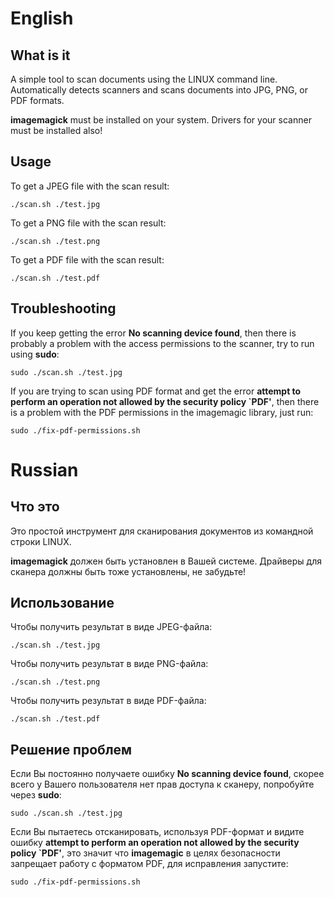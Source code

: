 # English

## What is it

A simple tool to scan documents using the LINUX command line. Automatically detects scanners and scans documents into JPG, PNG, or PDF formats.

**imagemagick** must be installed on your system. Drivers for your scanner must be installed also!

## Usage

To get a JPEG file with the scan result:

`./scan.sh ./test.jpg`

To get a PNG file with the scan result:

`./scan.sh ./test.png`

To get a PDF file with the scan result:

`./scan.sh ./test.pdf`

## Troubleshooting

If you keep getting the error **No scanning device found**, then there is probably a problem with the access permissions to the scanner, try to run using **sudo**:

`sudo ./scan.sh ./test.jpg`

If you are trying to scan using PDF format and get the error **attempt to perform an operation not allowed by the security policy `PDF'**, then there is a problem with the PDF permissions in the imagemagic library, just run:

`sudo ./fix-pdf-permissions.sh`

# Russian

## Что это

Это простой инструмент для сканирования документов из командной строки LINUX.

**imagemagick** должен быть установлен в Вашей системе. Драйверы для сканера должны быть тоже установлены, не забудьте!

## Использование

Чтобы получить результат в виде JPEG-файла:

`./scan.sh ./test.jpg`

Чтобы получить результат в виде PNG-файла:

`./scan.sh ./test.png`

Чтобы получить результат в виде PDF-файла:

`./scan.sh ./test.pdf`

## Решение проблем

Если Вы постоянно получаете ошибку **No scanning device found**, скорее всего у Вашего пользователя нет прав доступа к сканеру, попробуйте через **sudo**:

`sudo ./scan.sh ./test.jpg`

Если Вы пытаетесь отсканировать, используя PDF-формат и видите ошибку **attempt to perform an operation not allowed by the security policy `PDF'**, это значит что **imagemagic** в целях безопасности запрещает работу с форматом PDF, для исправления запустите:

`sudo ./fix-pdf-permissions.sh`

